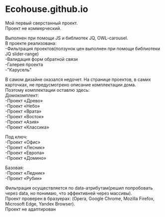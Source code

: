 # Ecohouse.github.io
Мой первый сверстанный проект.<br>
Проект не коммерческий.<br>

Выполнен при помощи JS и библиотек JQ, OWL-carousel.<br>
В проекте реализована:<br>
-Фильтрация проектов(ползунок цен выполнен при помощи библиотеки JQ slider-range)<br>
-Валидация форм обратной связи<br>
-Галерея проекта<br>
-"Карусель"<br>

В самом дизайне оказался недочет. На странице проектов, в самих карточках, не предусмотрено описание комплектации дома.<br>
Поэтому комплектации оставлю здесь:<br>
Домокомплект:<br>
-Проект «Древо»<br>
-Проект «Небо»<br>
-Проект «Врата»<br>
-Проект «Восток»<br>
-Проект «Азия»<br>
-Проект «Классика»<br>

Под ключ:<br>
-Проект «Офис»<br>
-Проект «Лесник»<br>
-Проект «Европа»<br>
-Проект «Домино»<br>

Базовая:<br>
-Проект «Ледник»<br>
-Проект «Рубин»<br>

Фильтрация осуществляется по data-атрибутам(решил попробовать через data, но понимаю, что эффективней через массивы).<br>
Проект проверен в бразуерах: (Opera, Google Chrome, Mozilla Firefox, Microsoft Edge, Yandex Browser).<br>
Проект не адаптирован
